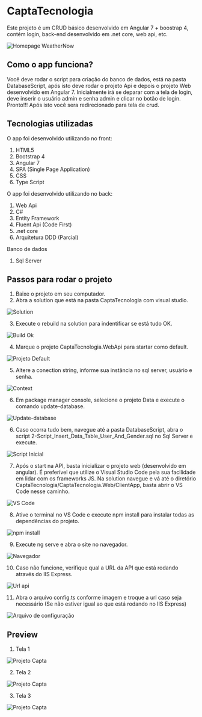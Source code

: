# CaptaTecnologia
Este projeto é um CRUD básico desenvolvido em Angular 7 + boostrap 4, contém login, back-end desenvolvido em .net core, web api, etc.

![Homepage WeatherNow](https://i.ibb.co/ftMgg60/image.png)

## Como o app funciona?
Você deve rodar o script para criação do banco de dados, está na pasta DatabaseScript, após isto deve rodar o projeto Api e depois o projeto Web desenvolvido em Angular 7. Inicialmente irá se deparar com a tela de login, deve inserir o usuário admin e senha admin e clicar no botão de login. Pronto!!! Após isto você sera redirecionado para tela de crud.

## Tecnologias utilizadas
  O app foi desenvolvido utilizando no front:
1. HTML5
2. Bootstrap 4
3. Angular 7
4. SPA (Single Page Application)
5. CSS
6. Type Script

O app foi desenvolvido utilizando no back:
1. Web Api
2. C#
3. Entity Framework
4. Fluent Api (Code First)
5. .net core
6. Arquitetura DDD (Parcial)

Banco de dados
1. Sql Server

## Passos para rodar o projeto
1. Baixe o projeto em seu computador.
2. Abra a solution que está na pasta CaptaTecnologia com visual studio.
>
![Solution](https://i.ibb.co/hBQdRtp/image.png)
>
3. Execute o rebuild na solution para indentificar se está tudo OK.
>
![Build Ok](https://i.ibb.co/pRjJbLZ/image.png)
>
4. Marque o projeto CaptaTecnologia.WebApi para startar como default.
>
![Projeto Default](https://i.ibb.co/DLb33f7/image.png)
>
5. Altere a conection string, informe sua instância no sql server, usuário e senha.
>
![Context](https://i.ibb.co/CPMpRX4/image.png)
>
6. Em package manager console, selecione o projeto Data e execute o comando update-database.
>
![Update-database](https://i.ibb.co/J5WFZGk/image.png)
>
6. Caso ocorra tudo bem, navegue até a pasta DatabaseScript, abra o script 2-Script_Insert_Data_Table_User_And_Gender.sql no Sql Server e execute.
>
![Script Inicial](https://i.ibb.co/PMtThSk/image.png)
>
7. Após o start na API, basta inicializar o projeto web (desenvolvido em angular). É preferível que utilize o Visual Studio Code pela sua facilidade em lidar com os frameworks JS. Na solution navegue e vá até o diretório CaptaTecnologia/CaptaTecnologia.Web/ClientApp, basta abrir o VS Code nesse caminho.
>
![VS Code](https://i.ibb.co/y07cMg2/image.png)
>
8. Ative o terminal no VS Code e execute npm install para instalar todas as dependências do projeto.
>
![npm install](https://i.ibb.co/q5TWVqZ/image.png)
>
9. Execute ng serve e abra o site no navegador.
>
![Navegador](https://i.ibb.co/bQ9L2Hr/image.png)
>
10. Caso não funcione, verifique qual a URL da API que está rodando através do IIS Express.
>
![Url api](https://i.ibb.co/zHfDNdJ/image.png)
>
11. Abra o arquivo config.ts conforme imagem e troque a url caso seja necessário (Se não estiver igual ao que está rodando no IIS Express)
>
![Arquivo de configuração](https://i.ibb.co/ZKKJpc0/image.png)
>

## Preview

1. Tela 1
>
![Projeto Capta](https://i.ibb.co/ftMgg60/image.png)
>
2. Tela 2
>
![Projeto Capta](https://i.ibb.co/zfpWPWd/image.png)
>
3. Tela 3
>
![Projeto Capta](https://i.ibb.co/5R4Jq9h/image.png)
>


